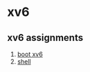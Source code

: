 xv6
==========================================================
## xv6 assignments
1. [boot xv6](https://github.com/qkenr7895/xv6/wiki/1.-boot-xv6)
2. [shell](https://github.com/qkenr7895/xv6/wiki/2.-shell)

